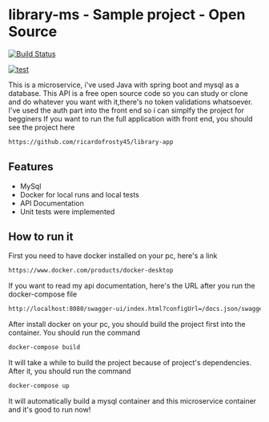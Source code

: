 # library-ms - Sample project - Open Source

[![Build Status](https://travis-ci.org/joemccann/dillinger.svg?branch=master)](https://github.com/ricardofrosty45/library-ms)

[![test](https://img.freepik.com/vetores-premium/formas-organicas-aleatorias-pedra-irregular-organica-ou-manchas-pretas-silhuetas-abstratas-de-seixos_502320-785.jpg?w=740)](https://github.com/ricardofrosty45/library-ms)


This is a microservice, i've used Java with spring boot and mysql as a database. 
This API is a free open source code so you can study or clone and do whatever you want with it,there's no token validations whatsoever.
I've used the auth part into the front end so i can simplfy the project for begginers
If you want to run the full application with front end, you should see the project here

```sh
https://github.com/ricardofrosty45/library-app
```

## Features

- MySql
- Docker for local runs and local tests
- API Documentation
- Unit tests were implemented


## How to run it
First you need to have docker installed on your pc, here's a link

```sh
https://www.docker.com/products/docker-desktop
```

If you want to read my api documentation, here's the URL after you run the docker-compose file

```sh
http://localhost:8080/swagger-ui/index.html?configUrl=/docs.json/swagger-config#/
```
After install docker on your pc, you should build the project first into the container.
You should run the command

```sh
docker-compose build
```
It will take a while to build the project because of project's dependencies.
After it, you should run the command

```sh
docker-compose up
```

It will automatically build a mysql container and this microservice container and it's good to run now!
